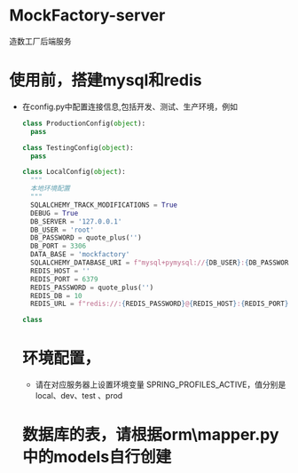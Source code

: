 # MockFactory-server
造数工厂后端服务

# 使用前，搭建mysql和redis
- 在config.py中配置连接信息,包括开发、测试、生产环境，例如
  ```python
  class ProductionConfig(object):
    pass

  class TestingConfig(object):
    pass
  
  class LocalConfig(object):
    """
    本地环境配置
    """
    SQLALCHEMY_TRACK_MODIFICATIONS = True
    DEBUG = True
    DB_SERVER = '127.0.0.1'
    DB_USER = 'root'
    DB_PASSWORD = quote_plus('')
    DB_PORT = 3306
    DATA_BASE = 'mockfactory'
    SQLALCHEMY_DATABASE_URI = f"mysql+pymysql://{DB_USER}:{DB_PASSWORD}@{DB_SERVER}:{DB_PORT}/{DATA_BASE}"
    REDIS_HOST = ''
    REDIS_PORT = 6379
    REDIS_PASSWORD = quote_plus('')
    REDIS_DB = 10
    REDIS_URL = f"redis://:{REDIS_PASSWORD}@{REDIS_HOST}:{REDIS_PORT}/{REDIS_DB}"

  class 

  ```

  # 环境配置，
  - 请在对应服务器上设置环境变量 SPRING_PROFILES_ACTIVE，值分别是local、dev、test 、prod
 
  # 数据库的表，请根据orm\mapper.py中的models自行创建
